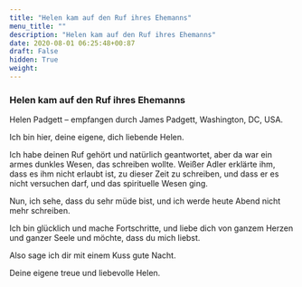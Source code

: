 ```yaml
---
title: "Helen kam auf den Ruf ihres Ehemanns"
menu_title: ""
description: "Helen kam auf den Ruf ihres Ehemanns"
date: 2020-08-01 06:25:48+00:87
draft: False
hidden: True
weight:
---
```

### Helen kam auf den Ruf ihres Ehemanns

Helen Padgett – empfangen durch James Padgett, Washington, DC, USA.

Ich bin hier, deine eigene, dich liebende Helen.

Ich habe deinen Ruf gehört und natürlich geantwortet, aber da war ein armes dunkles Wesen, das schreiben wollte. Weißer Adler erklärte ihm, dass es ihm nicht erlaubt ist, zu dieser Zeit zu schreiben, und dass er es nicht versuchen darf, und das spirituelle Wesen ging.

Nun, ich sehe, dass du sehr müde bist, und ich werde heute Abend nicht mehr schreiben.

Ich bin glücklich und mache Fortschritte, und liebe dich von ganzem Herzen und ganzer Seele und möchte, dass du mich liebst.

Also sage ich dir mit einem Kuss gute Nacht.

Deine eigene treue und liebevolle Helen.
